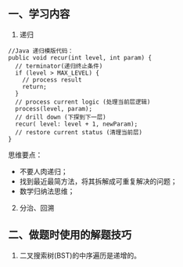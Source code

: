 ## 一、学习内容

1. 递归
```
//Java 递归模版代码：
public void recur(int level, int param) { 
  // terminator(递归终止条件)
  if (level > MAX_LEVEL) { 
    // process result 
    return; 
  }
  // process current logic (处理当前层逻辑)
  process(level, param); 
  // drill down (下探到下一层)
  recur( level: level + 1, newParam); 
  // restore current status (清理当前层)
}
```

思维要点：
- 不要人肉递归；
- 找到最近最简方法，将其拆解成可重复解决的问题；
- 数学归纳法思维；

2. 分治、回溯

## 二、做题时使用的解题技巧

1. 二叉搜索树(BST)的中序遍历是递增的。
